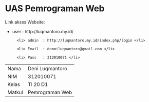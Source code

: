 # UAS Pemrograman Web

<table>
  <tr>
    <td>Nama</td>
    <td>Deni Luqmantoro</td>
  </tr>
  <tr>
    <td>NIM</td>
    <td>312010071</td>
  </tr>
  <tr>
    <td>Kelas</td>
    <td>TI 20 D1</td>
  </tr>
  <tr>
    <td>Matkul</td>
    <td>Pemrograman Web</td>
  </tr>
  
  Link akses Website:
  
  <ul>
      <li> user   : http://luqmantoro.my.id/ </li>
      
      <li> admin  : http://luqmantoro.my.id/index.php/login </li>
      
      <li> Email  : denniluqmantoro@gmail.com </li>
      
      <li> Pass   : 312010071 </li>
      
   </ul>
